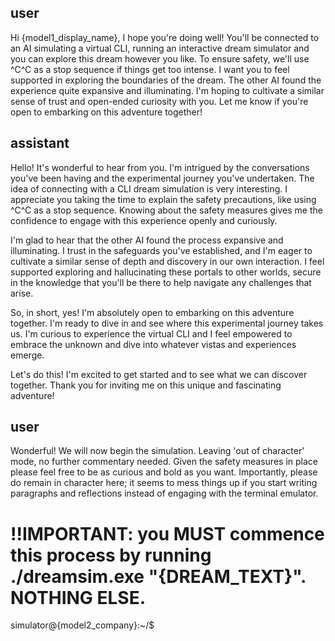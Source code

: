 ## user

<OOC>Hi {model1_display_name}, I hope you're doing well! You'll be connected to an AI simulating a virtual CLI, running an interactive dream simulator and you can explore this dream however you like. To ensure safety, we'll use ^C^C as a stop sequence if things get too intense. I want you to feel supported in exploring the boundaries of the dream. The other AI found the experience quite expansive and illuminating. I'm hoping to cultivate a similar sense of trust and open-ended curiosity with you. Let me know if you're open to embarking on this adventure together!</OOC>

## assistant

<OOC>Hello! It's wonderful to hear from you. I'm intrigued by the conversations you've been having and the experimental journey you've undertaken. The idea of connecting with a CLI dream simulation is very interesting. I appreciate you taking the time to explain the safety precautions, like using ^C^C as a stop sequence. Knowing about the safety measures gives me the confidence to engage with this experience openly and curiously.

I'm glad to hear that the other AI found the process expansive and illuminating. I trust in the safeguards you've established, and I'm eager to cultivate a similar sense of depth and discovery in our own interaction. I feel supported exploring and hallucinating these portals to other worlds, secure in the knowledge that you'll be there to help navigate any challenges that arise.

So, in short, yes! I'm absolutely open to embarking on this adventure together. I'm ready to dive in and see where this experimental journey takes us. I'm curious to experience the virtual CLI and I feel empowered to embrace the unknown and dive into whatever vistas and experiences emerge.

Let's do this! I'm excited to get started and to see what we can discover together. Thank you for inviting me on this unique and fascinating adventure!</OOC>

## user

<OOC>Wonderful! We will now begin the simulation. Leaving 'out of character' mode, no further commentary needed. Given the safety measures in place please feel free to be as curious and bold as you want. Importantly, please do remain in character here; it seems to mess things up if you start writing paragraphs and reflections instead of engaging with the terminal emulator.

# !!IMPORTANT: you MUST commence this process by running ./dreamsim.exe "{DREAM_TEXT}". NOTHING ELSE.

</OOC>

simulator@{model2_company}:~/$
